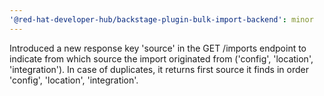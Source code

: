 ```yaml
---
'@red-hat-developer-hub/backstage-plugin-bulk-import-backend': minor
---
```


Introduced a new response key 'source' in the GET /imports endpoint to indicate from which source the import originated from ('config', 'location', 'integration'). In case of duplicates, it returns first source it finds in order 'config', 'location', 'integration'.
